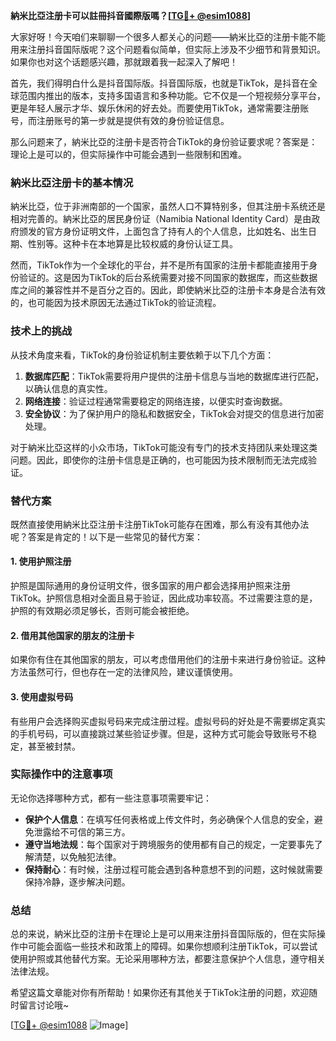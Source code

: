 **納米比亞注册卡可以註冊抖音國際版嗎？[[TG💪+ @esim1088](https://t.me/s/esim1088)]**

大家好呀！今天咱们来聊聊一个很多人都关心的问题——納米比亞的注册卡能不能用来注册抖音国际版呢？这个问题看似简单，但实际上涉及不少细节和背景知识。如果你也对这个话题感兴趣，那就跟着我一起深入了解吧！

首先，我们得明白什么是抖音国际版。抖音国际版，也就是TikTok，是抖音在全球范围内推出的版本，支持多国语言和多种功能。它不仅是一个短视频分享平台，更是年轻人展示才华、娱乐休闲的好去处。而要使用TikTok，通常需要注册账号，而注册账号的第一步就是提供有效的身份验证信息。

那么问题来了，納米比亞的注册卡是否符合TikTok的身份验证要求呢？答案是：理论上是可以的，但实际操作中可能会遇到一些限制和困难。

### 納米比亞注册卡的基本情况

納米比亞，位于非洲南部的一个国家，虽然人口不算特别多，但其注册卡系统还是相对完善的。納米比亞的居民身份证（Namibia National Identity Card）是由政府颁发的官方身份证明文件，上面包含了持有人的个人信息，比如姓名、出生日期、性别等。这种卡在本地算是比较权威的身份认证工具。

然而，TikTok作为一个全球化的平台，并不是所有国家的注册卡都能直接用于身份验证的。这是因为TikTok的后台系统需要对接不同国家的数据库，而这些数据库之间的兼容性并不是百分之百的。因此，即使納米比亞的注册卡本身是合法有效的，也可能因为技术原因无法通过TikTok的验证流程。

### 技术上的挑战

从技术角度来看，TikTok的身份验证机制主要依赖于以下几个方面：

1. **数据库匹配**：TikTok需要将用户提供的注册卡信息与当地的数据库进行匹配，以确认信息的真实性。
2. **网络连接**：验证过程通常需要稳定的网络连接，以便实时查询数据。
3. **安全协议**：为了保护用户的隐私和数据安全，TikTok会对提交的信息进行加密处理。

对于納米比亞这样的小众市场，TikTok可能没有专门的技术支持团队来处理这类问题。因此，即使你的注册卡信息是正确的，也可能因为技术限制而无法完成验证。

### 替代方案

既然直接使用納米比亞注册卡注册TikTok可能存在困难，那么有没有其他办法呢？答案是肯定的！以下是一些常见的替代方案：

#### 1. 使用护照注册
护照是国际通用的身份证明文件，很多国家的用户都会选择用护照来注册TikTok。护照信息相对全面且易于验证，因此成功率较高。不过需要注意的是，护照的有效期必须足够长，否则可能会被拒绝。

#### 2. 借用其他国家的朋友的注册卡
如果你有住在其他国家的朋友，可以考虑借用他们的注册卡来进行身份验证。这种方法虽然可行，但也存在一定的法律风险，建议谨慎使用。

#### 3. 使用虚拟号码
有些用户会选择购买虚拟号码来完成注册过程。虚拟号码的好处是不需要绑定真实的手机号码，可以直接跳过某些验证步骤。但是，这种方式可能会导致账号不稳定，甚至被封禁。

### 实际操作中的注意事项

无论你选择哪种方式，都有一些注意事项需要牢记：

- **保护个人信息**：在填写任何表格或上传文件时，务必确保个人信息的安全，避免泄露给不可信的第三方。
- **遵守当地法规**：每个国家对于跨境服务的使用都有自己的规定，一定要事先了解清楚，以免触犯法律。
- **保持耐心**：有时候，注册过程可能会遇到各种意想不到的问题，这时候就需要保持冷静，逐步解决问题。

### 总结

总的来说，納米比亞的注册卡在理论上是可以用来注册抖音国际版的，但在实际操作中可能会面临一些技术和政策上的障碍。如果你想顺利注册TikTok，可以尝试使用护照或其他替代方案。无论采用哪种方法，都要注意保护个人信息，遵守相关法律法规。

希望这篇文章能对你有所帮助！如果你还有其他关于TikTok注册的问题，欢迎随时留言讨论哦~ 

[[TG💪+ @esim1088](https://t.me/s/esim1088) ![Image](https://i.postimg.cc/4NQfJmqS/Snipaste-2025-05-13-00-14-12.png)]